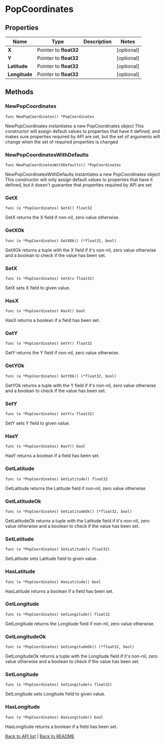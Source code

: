# PopCoordinates

## Properties

Name | Type | Description | Notes
------------ | ------------- | ------------- | -------------
**X** | Pointer to **float32** |  | [optional] 
**Y** | Pointer to **float32** |  | [optional] 
**Latitude** | Pointer to **float32** |  | [optional] 
**Longitude** | Pointer to **float32** |  | [optional] 

## Methods

### NewPopCoordinates

`func NewPopCoordinates() *PopCoordinates`

NewPopCoordinates instantiates a new PopCoordinates object
This constructor will assign default values to properties that have it defined,
and makes sure properties required by API are set, but the set of arguments
will change when the set of required properties is changed

### NewPopCoordinatesWithDefaults

`func NewPopCoordinatesWithDefaults() *PopCoordinates`

NewPopCoordinatesWithDefaults instantiates a new PopCoordinates object
This constructor will only assign default values to properties that have it defined,
but it doesn't guarantee that properties required by API are set

### GetX

`func (o *PopCoordinates) GetX() float32`

GetX returns the X field if non-nil, zero value otherwise.

### GetXOk

`func (o *PopCoordinates) GetXOk() (*float32, bool)`

GetXOk returns a tuple with the X field if it's non-nil, zero value otherwise
and a boolean to check if the value has been set.

### SetX

`func (o *PopCoordinates) SetX(v float32)`

SetX sets X field to given value.

### HasX

`func (o *PopCoordinates) HasX() bool`

HasX returns a boolean if a field has been set.

### GetY

`func (o *PopCoordinates) GetY() float32`

GetY returns the Y field if non-nil, zero value otherwise.

### GetYOk

`func (o *PopCoordinates) GetYOk() (*float32, bool)`

GetYOk returns a tuple with the Y field if it's non-nil, zero value otherwise
and a boolean to check if the value has been set.

### SetY

`func (o *PopCoordinates) SetY(v float32)`

SetY sets Y field to given value.

### HasY

`func (o *PopCoordinates) HasY() bool`

HasY returns a boolean if a field has been set.

### GetLatitude

`func (o *PopCoordinates) GetLatitude() float32`

GetLatitude returns the Latitude field if non-nil, zero value otherwise.

### GetLatitudeOk

`func (o *PopCoordinates) GetLatitudeOk() (*float32, bool)`

GetLatitudeOk returns a tuple with the Latitude field if it's non-nil, zero value otherwise
and a boolean to check if the value has been set.

### SetLatitude

`func (o *PopCoordinates) SetLatitude(v float32)`

SetLatitude sets Latitude field to given value.

### HasLatitude

`func (o *PopCoordinates) HasLatitude() bool`

HasLatitude returns a boolean if a field has been set.

### GetLongitude

`func (o *PopCoordinates) GetLongitude() float32`

GetLongitude returns the Longitude field if non-nil, zero value otherwise.

### GetLongitudeOk

`func (o *PopCoordinates) GetLongitudeOk() (*float32, bool)`

GetLongitudeOk returns a tuple with the Longitude field if it's non-nil, zero value otherwise
and a boolean to check if the value has been set.

### SetLongitude

`func (o *PopCoordinates) SetLongitude(v float32)`

SetLongitude sets Longitude field to given value.

### HasLongitude

`func (o *PopCoordinates) HasLongitude() bool`

HasLongitude returns a boolean if a field has been set.


[Back to API list](../README.md#documentation-for-api-endpoints) | [Back to README](../README.md)

